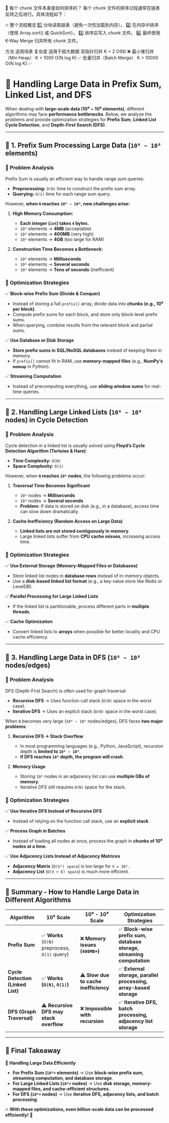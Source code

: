 📌 每个 chunk 文件本身是如何排序的？
每个 chunk 文件的排序过程通常在链表反转之后进行。具体流程如下：

🔥 整个流程概览
1️⃣ 分块读取链表（避免一次性加载到内存）。
2️⃣ 在内存中排序（使用 Array.sort() 或 QuickSort）。
3️⃣ 排序后写入 chunk 文件。
4️⃣ 最终使用 K-Way Merge 归并所有 chunk 文件。


方法	适用场景	复杂度	适用于超大数据
双指针归并	K = 2	O(N)	❌
最小堆归并（Min Heap）	K < 1000	O(N log K)	✅
批量归并（Batch Merge）	K > 10000	O(N log K)	✅


# 🚀 Handling Large Data in Prefix Sum, Linked List, and DFS

When dealing with **large-scale data (10⁶ ~ 10⁸ elements)**, different algorithms may face **performance bottlenecks**. Below, we analyze the problems and provide optimization strategies for **Prefix Sum**, **Linked List Cycle Detection**, and **Depth-First Search (DFS)**.

---

## **🔹 1. Prefix Sum Processing Large Data (`10⁶ ~ 10⁸` elements)**

### **📌 Problem Analysis**
Prefix Sum is usually an efficient way to handle range sum queries:
- **Preprocessing:** `O(N)` time to construct the prefix sum array.
- **Querying:** `O(1)` time for each range sum query.

However, **when `N` reaches `10⁸ ~ 10⁹`, new challenges arise:**

1. **High Memory Consumption:**
   - **Each integer (`int`) takes `4` bytes.**
   - `10⁶` elements → **4MB** (acceptable)
   - `10⁸` elements → **400MB** (very high)
   - `10⁹` elements → **4GB** (too large for RAM)
   
2. **Construction Time Becomes a Bottleneck:**
   - `10⁶` elements → **Milliseconds**
   - `10⁸` elements → **Several seconds**
   - `10⁹` elements → **Tens of seconds** (inefficient)

### **📌 Optimization Strategies**
✅ **Block-wise Prefix Sum (Divide & Conquer)**
   - Instead of storing a full `prefix[]` array, divide data into **chunks (e.g., 10⁶ per block)**.
   - Compute prefix sums for each block, and store only block-level prefix sums.
   - When querying, combine results from the relevant block and partial sums.

✅ **Use Database or Disk Storage**
   - **Store prefix sums in SQL/NoSQL databases** instead of keeping them in memory.
   - If `prefix[]` cannot fit in RAM, use **memory-mapped files** (e.g., **NumPy’s `memmap`** in Python).

✅ **Streaming Computation**
   - Instead of precomputing everything, use **sliding window sums** for real-time queries.

---

## **🔹 2. Handling Large Linked Lists (`10⁶ ~ 10⁸` nodes) in Cycle Detection**

### **📌 Problem Analysis**
Cycle detection in a linked list is usually solved using **Floyd’s Cycle Detection Algorithm (Tortoise & Hare)**:
- **Time Complexity:** `O(N)`
- **Space Complexity:** `O(1)`

However, when **`N` reaches `10⁸` nodes**, the following problems occur:

1. **Traversal Time Becomes Significant**
   - `10⁶` nodes → **Milliseconds**
   - `10⁸` nodes → **Several seconds**
   - **Problem:** If data is stored on disk (e.g., in a database), access time can slow down dramatically.

2. **Cache Inefficiency (Random Access on Large Data)**
   - **Linked lists are not stored contiguously in memory**.
   - Large linked lists suffer from **CPU cache misses**, increasing access time.

### **📌 Optimization Strategies**
✅ **Use External Storage (Memory-Mapped Files or Databases)**
   - Store linked list nodes in **database rows** instead of in-memory objects.
   - Use a **disk-based linked list format** (e.g., a key-value store like Redis or LevelDB).

✅ **Parallel Processing for Large Linked Lists**
   - If the linked list is partitionable, process different parts in **multiple threads**.

✅ **Cache Optimization**
   - Convert linked lists to **arrays** when possible for better locality and CPU cache efficiency.

---

## **🔹 3. Handling Large Data in DFS (`10⁶ ~ 10⁸` nodes/edges)**

### **📌 Problem Analysis**
DFS (Depth-First Search) is often used for graph traversal:
- **Recursive DFS** → Uses function call stack (`O(N)` space in the worst case).
- **Iterative DFS** → Uses an explicit stack (`O(N)` space in the worst case).

When `N` becomes very large (`10⁸ ~ 10⁹` nodes/edges), DFS faces **two major problems**:

1. **Recursive DFS → Stack Overflow**
   - In most programming languages (e.g., Python, JavaScript), recursion depth is **limited to `10⁴ ~ 10⁵`**.
   - **If DFS reaches `10⁸` depth, the program will crash**.

2. **Memory Usage**
   - Storing `10⁸` nodes in an adjacency list can use **multiple GBs of memory**.
   - Iterative DFS still requires `O(N)` space for the stack.

### **📌 Optimization Strategies**
✅ **Use Iterative DFS Instead of Recursive DFS**
   - Instead of relying on the function call stack, use an **explicit stack**.

✅ **Process Graph in Batches**
   - Instead of loading all nodes at once, process the graph in **chunks of 10⁶ nodes at a time**.

✅ **Use Adjacency Lists Instead of Adjacency Matrices**
   - **Adjacency Matrix** (`O(V²) space`) is too large for `V = 10⁸`.
   - **Adjacency List** (`O(V + E) space`) is much more efficient.

---

## **🎯 Summary - How to Handle Large Data in Different Algorithms**

| **Algorithm**        | **10⁶ Scale** | **10⁸ - 10⁹ Scale** | **Optimization Strategies** |
|----------------|--------------|----------------|----------------|
| **Prefix Sum** | ✅ **Works** (`O(N)` preprocess, `O(1)` query) | ❌ **Memory issues (`400MB+`)** | ✅ **Block-wise prefix sum, database storage, streaming computation** |
| **Cycle Detection (Linked List)** | ✅ **Works (`O(N)`, `O(1)`)** | ⚠️ **Slow due to cache inefficiency** | ✅ **External storage, parallel processing, array-based storage** |
| **DFS (Graph Traversal)** | ⚠️ **Recursive DFS may stack overflow** | ❌ **Impossible with recursion** | ✅ **Iterative DFS, batch processing, adjacency list storage** |

---

## 🎯 Final Takeaway

🚀 **Handling Large Data Efficiently**
- **For Prefix Sum (`10⁸+` elements)** → Use **block-wise prefix sum, streaming computation, and database storage**.
- **For Large Linked Lists (`10⁸+` nodes)** → Use **disk storage, memory-mapped files, and cache-efficient structures**.
- **For DFS (`10⁸+` nodes)** → Use **iterative DFS, adjacency lists, and batch processing**.

🔥 **With these optimizations, even billion-scale data can be processed efficiently!** 🚀


